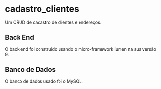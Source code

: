 # cadastro_clientes

Um CRUD de cadastro de clientes e endereços.

## Back End

O back end foi construido usando o micro-framework lumen na sua versão 9.

## Banco de Dados

O banco de dados usado foi o MySQL.

